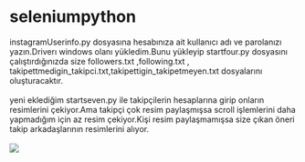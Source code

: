 # seleniumpython
instagramUserinfo.py dosyasına hesabınıza ait kullanıcı adı ve parolanızı yazın.Driverı windows olanı yükledim.Bunu yükleyip startfour.py dosyasını çalıştırdığınızda size followers.txt ,following.txt , takipettmedigin_takipci.txt,takipettigin_takipetmeyen.txt dosyalarını oluşturacaktır.
<br><br>
yeni eklediğim startseven.py ile takipçilerin hesaplarına girip onların resimlerini çekiyor.Ama takipçi çok resim paylaşmışsa scroll işlemlerini daha yapmadığım için az resim çekiyor.Kişi resim paylaşmamışsa size çıkan öneri takip arkadaşlarının resimlerini alıyor.
<br><br>
<img src="https://media.giphy.com/media/7DzlajZNY5D0I/giphy.gif">
